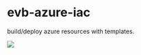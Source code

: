 # evb-azure-iac
build/deploy azure resources with templates.

<a href="https://portal.azure.com/#create/Microsoft.Template/uri/https://raw.githubusercontent.com/vanberge/evb-azure-iac/master/win2016/azuredeploy.json" target="_blank">
    <img src="http://azuredeploy.net/deploybutton.png"/>
</a>
